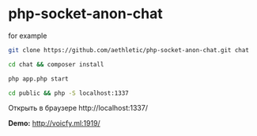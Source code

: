 # php-socket-anon-chat
for example

```bash
git clone https://github.com/aethletic/php-socket-anon-chat.git chat
```

```bash
cd chat && composer install
```

```bash
php app.php start
```

```bash
cd public && php -S localhost:1337
```

Открыть в браузере http://localhost:1337/

**Demo:** http://voicfy.ml:1919/


